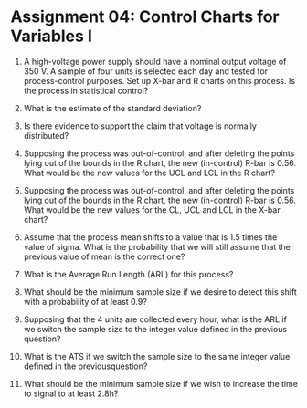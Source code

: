 # Assignment 04: Control Charts for Variables I

1. A high-voltage power supply should have a nominal output voltage of 350 V. A sample of four units is selected each day and tested for process-control purposes. Set up X-bar and R charts on this process. Is the process in statistical control?

2. What is the estimate of the standard deviation?

3. Is there evidence to support the claim that voltage is normally distributed?

4. Supposing the process was out-of-control, and after deleting the points lying out of the bounds in the R chart, the new (in-control) R-bar is 0.56. What would be the new values for the UCL and LCL in the R chart?

5. Supposing the process was out-of-control, and after deleting the points lying out of the bounds in the R chart, the new (in-control) R-bar is 0.56. What would be the new values for the CL, UCL and LCL in the X-bar chart?

6. Assume that the process mean shifts to a value that is 1.5 times the value of sigma. What is the probability that we will still assume that the previous value of mean is the correct one?

7. What is the Average Run Length (ARL) for this process?

8. What should be the minimum sample size if we desire to detect this shift with a probability of at least 0.9?

9. Supposing that the 4 units are collected every hour, what is the ARL if we switch the sample size to the integer value defined in the previous question?

10. What is the ATS if we switch the sample size to the same integer value defined in the previousquestion?

11. What should be the minimum sample size if we wish to increase the time to signal to at least 2.8h?
